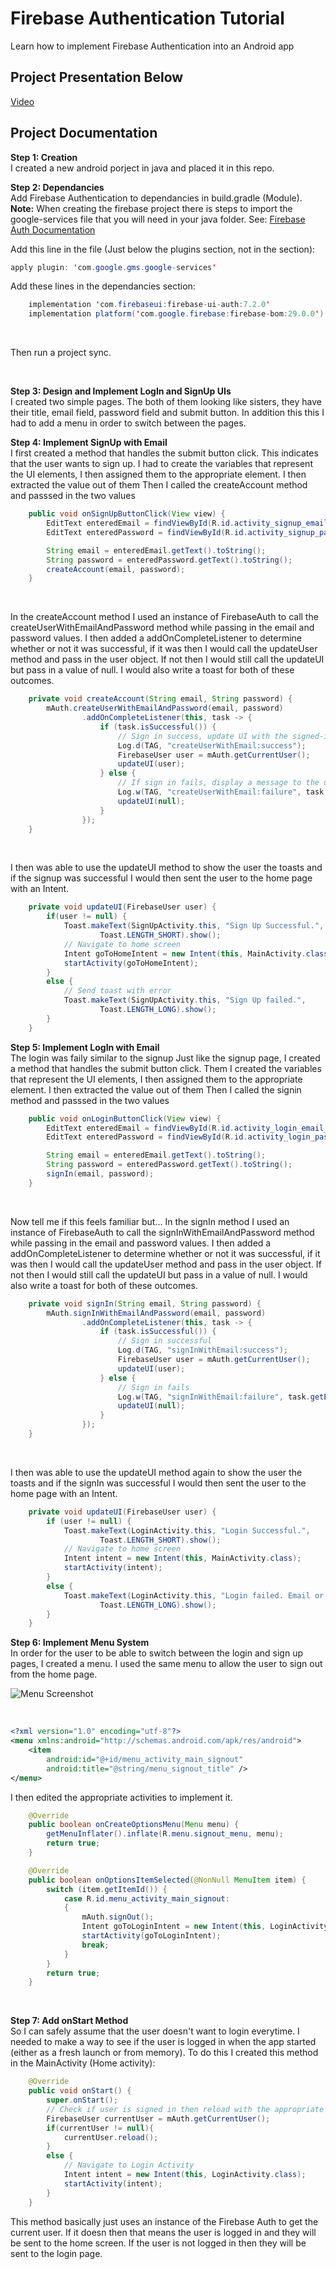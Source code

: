 # Firebase Authentication Tutorial
Learn how to implement Firebase Authentication into an Android app

## Project Presentation Below
[Video](!https://nait.hosted.panopto.com/Panopto/Pages/Viewer.aspx?id=1f8f243f-f080-416d-9ad9-adfb014e1921)

## Project Documentation

**Step 1: Creation** <br/>
I created a new android porject in java and placed it in this repo.

**Step 2: Dependancies** <br/>
Add Firebase Authentication to dependancies in build.gradle (Module).
**Note:** When creating the firebase project there is steps to import the google-services file that you will need in your java folder. See: [Firebase Auth Documentation](!https://firebase.google.com/docs/auth)


Add this line in the file (Just below the plugins section, not in the section):
```java
apply plugin: 'com.google.gms.google-services'
```

Add these lines in the dependancies section:
```java
    implementation 'com.firebaseui:firebase-ui-auth:7.2.0'
    implementation platform('com.google.firebase:firebase-bom:29.0.0')
```
<br/>

Then run a project sync.

<br/>

**Step 3: Design and Implement LogIn and SignUp UIs** <br/>
I created two simple pages. The both of them looking like sisters, they have their title, email field, password field and submit button.
In addition this this I had to add a menu in order to switch between the pages.

**Step 4: Implement SignUp with Email** <br/>
I first created a method that handles the submit button click. This indicates that the user wants to sign up. 
I had to create the variables that represent the UI elements, I then assigned them to the appropriate element.
I then extracted the value out of them
Then I called the createAccount method and passsed in the two values
```java
    public void onSignUpButtonClick(View view) {
        EditText enteredEmail = findViewById(R.id.activity_signup_email_edittext);
        EditText enteredPassword = findViewById(R.id.activity_signup_password_edittext);

        String email = enteredEmail.getText().toString();
        String password = enteredPassword.getText().toString();
        createAccount(email, password);
    }
``` 
<br/>

In the createAccount method I used an instance of FirebaseAuth to call the createUserWithEmailAndPassword method while passing in the email and password values. I then added a addOnCompleteListener to determine whether or not it was successful, if it was then I would call the updateUser method and pass in the user object. If not then I would still call the updateUI but pass in a value of null. I would also write a toast for both of these outcomes.
```java
    private void createAccount(String email, String password) {
        mAuth.createUserWithEmailAndPassword(email, password)
                .addOnCompleteListener(this, task -> {
                    if (task.isSuccessful()) {
                        // Sign in success, update UI with the signed-in user's information
                        Log.d(TAG, "createUserWithEmail:success");
                        FirebaseUser user = mAuth.getCurrentUser();
                        updateUI(user);
                    } else {
                        // If sign in fails, display a message to the user.
                        Log.w(TAG, "createUserWithEmail:failure", task.getException());
                        updateUI(null);
                    }
                });
    }
```
<br/>

I then was able to use the updateUI method to show the user the toasts and if the signup was successful I would then sent the user to the home page with an Intent.
```java
    private void updateUI(FirebaseUser user) {
        if(user != null) {
            Toast.makeText(SignUpActivity.this, "Sign Up Successful.",
                    Toast.LENGTH_SHORT).show();
            // Navigate to home screen
            Intent goToHomeIntent = new Intent(this, MainActivity.class);
            startActivity(goToHomeIntent);
        }
        else {
            // Send toast with error
            Toast.makeText(SignUpActivity.this, "Sign Up failed.",
                    Toast.LENGTH_LONG).show();
        }
    }
```

**Step 5: Implement LogIn with Email** <br/>
The login was faily similar to the signup
Just like the signup page, I created a method that handles the submit button click.
Them I created the variables that represent the UI elements, I then assigned them to the appropriate element.
I then extracted the value out of them
Then I called the signin method and passsed in the two values
```java
    public void onLoginButtonClick(View view) {
        EditText enteredEmail = findViewById(R.id.activity_login_email_edittext);
        EditText enteredPassword = findViewById(R.id.activity_login_password_edittext);

        String email = enteredEmail.getText().toString();
        String password = enteredPassword.getText().toString();
        signIn(email, password);
    }
```
<br/>

Now tell me if this feels familiar but...
In the signIn method I used an instance of FirebaseAuth to call the signInWithEmailAndPassword method while passing in the email and password values. I then added a addOnCompleteListener to determine whether or not it was successful, if it was then I would call the updateUser method and pass in the user object. If not then I would still call the updateUI but pass in a value of null. I would also write a toast for both of these outcomes.
```java
    private void signIn(String email, String password) {
        mAuth.signInWithEmailAndPassword(email, password)
                .addOnCompleteListener(this, task -> {
                    if (task.isSuccessful()) {
                        // Sign in successful
                        Log.d(TAG, "signInWithEmail:success");
                        FirebaseUser user = mAuth.getCurrentUser();
                        updateUI(user);
                    } else {
                        // Sign in fails
                        Log.w(TAG, "signInWithEmail:failure", task.getException());
                        updateUI(null);
                    }
                });
    }
```
<br/>

I then was able to use the updateUI method again to show the user the toasts and if the signIn was successful I would then sent the user to the home page with an Intent.
```java
    private void updateUI(FirebaseUser user) {
        if (user != null) {
            Toast.makeText(LoginActivity.this, "Login Successful.",
                    Toast.LENGTH_SHORT).show();
            // Navigate to home screen
            Intent intent = new Intent(this, MainActivity.class);
            startActivity(intent);
        }
        else {
            Toast.makeText(LoginActivity.this, "Login failed. Email or Password Incorrect.",
                    Toast.LENGTH_LONG).show();
        }
    }
```

**Step 6: Implement Menu System** <br/>
In order for the user to be able to switch between the login and sign up pages, I created a menu.
I used the same menu to allow the user to sign out from the home page.

![Menu Screenshot](/MarkdownAssets/Menu_screenshot.png)

<br/>

```xml
<?xml version="1.0" encoding="utf-8"?>
<menu xmlns:android="http://schemas.android.com/apk/res/android">
    <item
        android:id="@+id/menu_activity_main_signout"
        android:title="@string/menu_signout_title" />
</menu>
```

I then edited the appropriate activities to implement it.
```java
    @Override
    public boolean onCreateOptionsMenu(Menu menu) {
        getMenuInflater().inflate(R.menu.signout_menu, menu);
        return true;
    }

    @Override
    public boolean onOptionsItemSelected(@NonNull MenuItem item) {
        switch (item.getItemId()) {
            case R.id.menu_activity_main_signout:
            {
                mAuth.signOut();
                Intent goToLoginIntent = new Intent(this, LoginActivity.class);
                startActivity(goToLoginIntent);
                break;
            }
        }
        return true;
    }
```
<br/>

**Step 7: Add onStart Method** <br/>
So I can safely assume that the user doesn't want to login everytime. I needed to make a way to see if the user is logged in when the app started (either as a fresh launch or from memory). 
To do this I created this method in the MainActivity (Home activity):
```java
    @Override
    public void onStart() {
        super.onStart();
        // Check if user is signed in then reload with the appropriate screen
        FirebaseUser currentUser = mAuth.getCurrentUser();
        if(currentUser != null){
            currentUser.reload();
        }
        else {
            // Navigate to Login Activity
            Intent intent = new Intent(this, LoginActivity.class);
            startActivity(intent);
        }
    }
```
This method basically just uses an instance of the Firebase Auth to get the current user. If it doesn then that means the user is logged in and they will be sent to the home screen. If the user is not logged in then they will be sent to the login page.

<br/>
